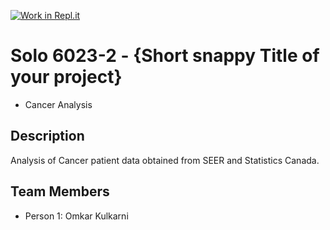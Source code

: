 [![Work in Repl.it](https://classroom.github.com/assets/work-in-replit-14baed9a392b3a25080506f3b7b6d57f295ec2978f6f33ec97e36a161684cbe9.svg)](https://classroom.github.com/online_ide?assignment_repo_id=313440&assignment_repo_type=GroupAssignmentRepo)
# Solo 6023-2 - {Short snappy Title of your project}

- Cancer Analysis

## Description
Analysis of Cancer patient data obtained from SEER and Statistics Canada.

## Team Members

- Person 1: Omkar Kulkarni
